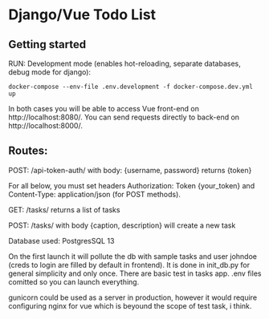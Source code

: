 # Django/Vue Todo List

## Getting started

RUN: Development mode (enables hot-reloading, separate databases, debug mode for django):

    docker-compose --env-file .env.development -f docker-compose.dev.yml up

In both cases you will be able to access Vue front-end on http://localhost:8080/.
You can send requests directly to back-end on http://localhost:8000/.

## Routes:

POST: /api-token-auth/
with body: {username, password} returns {token}

For all below, you must set headers Authorization: Token {your_token} and Content-Type: application/json (for POST methods).

GET: /tasks/
returns a list of tasks

POST: /tasks/
with body {caption, description} will create a new task

Database used: PostgresSQL 13

On the first launch it will pollute the db with sample tasks and user johndoe (creds to login are filled by default in frontend). It is done in init_db.py for general simplicity and only once.
There are basic test in tasks app.
.env files comitted so you can launch everything.

gunicorn could be used as a server in production, however it would require configuring nginx for vue which is beyound the scope of test task, i think.
